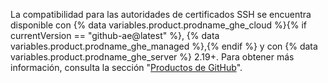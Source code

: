 La compatibilidad para las autoridades de certificados SSH se encuentra disponible con {% data variables.product.prodname_ghe_cloud %}{% if currentVersion == "github-ae@latest" %}, {% data variables.product.prodname_ghe_managed %},{% endif %} y con {% data variables.product.prodname_ghe_server %} 2.19+. Para obtener más información, consulta la sección "[Productos de GitHub](/articles/githubs-products)".
